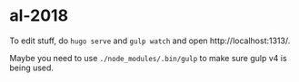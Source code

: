# al-2018

To edit stuff, do `hugo serve` and `gulp watch` and open http://localhost:1313/.

Maybe you need to use `./node_modules/.bin/gulp` to make sure gulp v4 is being used.
